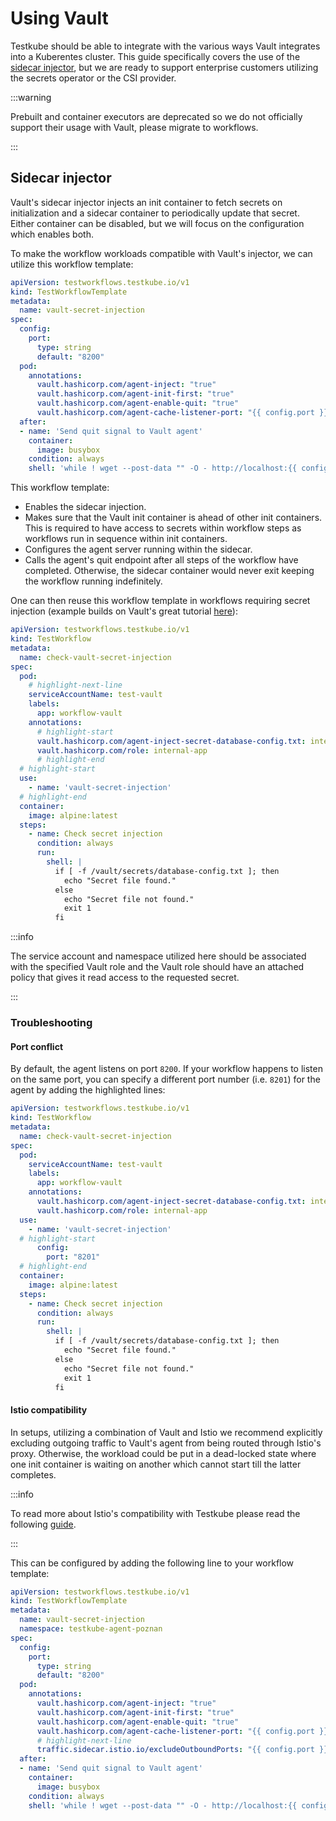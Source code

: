 # Using Vault

Testkube should be able to integrate with the various ways Vault integrates into
a Kuberentes cluster. This guide specifically covers the use of the [sidecar
injector](https://developer.hashicorp.com/vault/docs/platform/k8s/injector), but
we are ready to support enterprise customers utilizing the secrets operator or
the CSI provider.

:::warning

Prebuilt and container executors are deprecated so we do not officially support
their usage with Vault, please migrate to workflows.

:::

## Sidecar injector

Vault's sidecar injector injects an init container to fetch secrets on
initialization and a sidecar container to periodically update that secret.
Either container can be disabled, but we will focus on the configuration which
enables both.


To make the workflow workloads compatible with Vault's injector, we can utilize
this workflow template:

```yaml
apiVersion: testworkflows.testkube.io/v1
kind: TestWorkflowTemplate
metadata:
  name: vault-secret-injection
spec:
  config:
    port:
      type: string
      default: "8200"
  pod:
    annotations:
      vault.hashicorp.com/agent-inject: "true"
      vault.hashicorp.com/agent-init-first: "true"
      vault.hashicorp.com/agent-enable-quit: "true"
      vault.hashicorp.com/agent-cache-listener-port: "{{ config.port }}"
  after:
  - name: 'Send quit signal to Vault agent'
    container:
      image: busybox
    condition: always
    shell: 'while ! wget --post-data "" -O - http://localhost:{{ config.port }}/agent/v1/quit; do sleep 1; done'
```

This workflow template:

- Enables the sidecar injection.
- Makes sure that the Vault init container is ahead of other init containers. This is
  required to have access to secrets within workflow steps as workflows run in
sequence within init containers.
- Configures the agent server running within the sidecar.
- Calls the agent's quit endpoint after all steps of the workflow have
  completed. Otherwise, the sidecar container would never exit keeping the
workflow running indefinitely.

One can then reuse this workflow template in workflows requiring secret
injection (example builds on Vault's great tutorial
[here](https://developer.hashicorp.com/vault/tutorials/kubernetes/kubernetes-sidecar)):

```yaml
apiVersion: testworkflows.testkube.io/v1
kind: TestWorkflow
metadata:
  name: check-vault-secret-injection
spec:
  pod:
    # highlight-next-line
    serviceAccountName: test-vault
    labels:
      app: workflow-vault
    annotations:
      # highlight-start
      vault.hashicorp.com/agent-inject-secret-database-config.txt: internal/data/database/config
      vault.hashicorp.com/role: internal-app
      # highlight-end
  # highlight-start
  use:
    - name: 'vault-secret-injection'
  # highlight-end
  container:
    image: alpine:latest
  steps:
    - name: Check secret injection
      condition: always
      run:
        shell: |
          if [ -f /vault/secrets/database-config.txt ]; then
            echo "Secret file found."
          else
            echo "Secret file not found."
            exit 1
          fi
```

:::info

The service account and namespace utilized here should be associated with the
specified Vault role and the Vault role should have an attached policy that
gives it read access to the requested secret.

:::

### Troubleshooting

#### Port conflict

By default, the agent listens on port `8200`. If your workflow happens to listen
on the same port, you can specify a different port number (i.e. `8201`) for the
agent by adding the highlighted lines:

```yaml
apiVersion: testworkflows.testkube.io/v1
kind: TestWorkflow
metadata:
  name: check-vault-secret-injection
spec:
  pod:
    serviceAccountName: test-vault
    labels:
      app: workflow-vault
    annotations:
      vault.hashicorp.com/agent-inject-secret-database-config.txt: internal/data/database/config
      vault.hashicorp.com/role: internal-app
  use:
    - name: 'vault-secret-injection'
  # highlight-start
      config:
        port: "8201"
  # highlight-end
  container:
    image: alpine:latest
  steps:
    - name: Check secret injection
      condition: always
      run:
        shell: |
          if [ -f /vault/secrets/database-config.txt ]; then
            echo "Secret file found."
          else
            echo "Secret file not found."
            exit 1
          fi
```

#### Istio compatibility

In setups, utilizing a combination of Vault and Istio we recommend explicitly
excluding outgoing traffic to Vault's agent from being routed through Istio's
proxy. Otherwise, the workload could be put in a dead-locked state where one
init container is waiting on another which cannot start till the latter
completes.

:::info

To read more about Istio's compatibility with Testkube please read the following
[guide](./istio).

:::

This can be configured by adding the following line to your workflow template:

```yaml
apiVersion: testworkflows.testkube.io/v1
kind: TestWorkflowTemplate
metadata:
  name: vault-secret-injection
  namespace: testkube-agent-poznan
spec:
  config:
    port:
      type: string
      default: "8200"
  pod:
    annotations:
      vault.hashicorp.com/agent-inject: "true"
      vault.hashicorp.com/agent-init-first: "true"
      vault.hashicorp.com/agent-enable-quit: "true"
      vault.hashicorp.com/agent-cache-listener-port: "{{ config.port }}"
      # highlight-next-line
      traffic.sidecar.istio.io/excludeOutboundPorts: "{{ config.port }}"
  after:
  - name: 'Send quit signal to Vault agent'
    container:
      image: busybox
    condition: always
    shell: 'while ! wget --post-data "" -O - http://localhost:{{ config.port }}/agent/v1/quit; do sleep 1; done'
```
